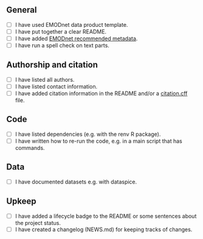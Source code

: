 ## General

- [ ] I have used EMODnet data product template.
- [ ] I have put together a clear README.
- [ ] I have added [EMODnet recommended metadata](https://github.com/EMODnet/seadog/blob/main/inst/metadata-template.md).
- [ ] I have run a spell check on text parts.

## Authorship and citation

- [ ] I have listed all authors.
- [ ] I have listed contact information.
- [ ] I have added citation information in the README and/or a [citation.cff](https://docs.github.com/en/repositories/managing-your-repositorys-settings-and-features/customizing-your-repository/about-citation-files) file.

## Code

- [ ] I have listed dependencies (e.g. with the renv R package).
- [ ] I have written how to re-run the code, e.g. in a main script that has commands.

## Data

- [ ] I have documented datasets e.g. with dataspice.

## Upkeep

- [ ] I have added a lifecycle badge to the README or some sentences about the project status.
- [ ] I have created a changelog (NEWS.md) for keeping tracks of changes.

